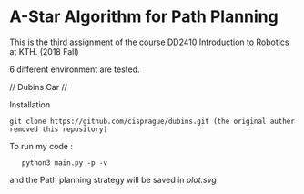 # A-Star Algorithm for Path Planning

This is the third assignment of the course DD2410 Introduction to Robotics at KTH. (2018 Fall)

6 different environment are tested.

// Dubins Car //
	 
Installation

	git clone https://github.com/cisprague/dubins.git (the original auther removed this repository)
	
To run my code :
	
	   python3 main.py -p -v

and the Path planning strategy will be saved in _plot.svg_
